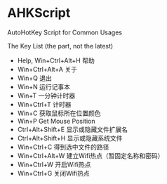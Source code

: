# AHKScript
AutoHotKey Script for Common Usages

The Key List (the part, not the latest)

* Help, Win+Ctrl+Alt+H 帮助
* Win+Ctrl+Alt+A 关于
* Win+Q 退出
* Win+N 运行记事本
* Win+T 一分钟计时器
* Win+Ctrl+T 计时器
* Win+C 获取鼠标所在位置颜色
* Win+P Get Mouse Position
* Ctrl+Alt+Shift+E 显示或隐藏文件扩展名
* Ctrl+Alt+Shift+H 显示或隐藏系统文件
* Win+Ctrl+C 得到选中文件的路径
* Win+Ctrl+Alt+W 建立Wifi热点（暂固定名称和密码）
* Win+Ctrl+W 开启Wifi热点
* Win+Ctrl+G 关闭Wifi热点


